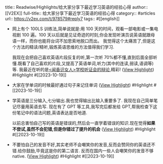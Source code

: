 title:: Readwise/Highlights/给大家分享下最近学习英语的经验心得
author:: [[V2EX]]
full-title:: 给大家分享下最近学习英语的经验心得
category:: #articles
url:: https://v2ex.com/t/978579#reply7
tags:: #[[english]]
- 网上有个 100LS 训练法,简单说就是:用 100 天的时间，观看一部电影或一集电视剧 100 遍。100 天以后就是见证奇迹的时刻,你会发现听演员说英语就跟母语一样，而你也能将台词不加思索地脱口而出。 我觉得这个太痛苦了,但是这个方法的精读/精听,锻炼英语思维的方法值得我们学习.
  
  我现在会把自己喜欢英语片段反复的听,第一次听 70%都不懂,直到后面全部听懂.既看了自己喜欢的片段,又提高了英语单词,听力(其中的连读,弱读,语调等)等. 我最近在听的是[<闻香识女人>学校听证会的辩论,](https://www.bilibili.com/video/BV19F41147zp)精彩! ([View Highlight](https://read.readwise.io/read/01hd3ha70a8kpjg7dr2dm0ewq9)) #Highlight #[[2023-10-19]]
- 大家在学单词的时候最好通过句子来记住单词 ([View Highlight](https://read.readwise.io/read/01hd3hajj31jpvs1swq8n7knb8)) #Highlight #[[2023-10-19]]
- 学英语是三分输入,七分输出.我也觉得输出比输入重要多了. 我现在自己简单笔记尽量用英语去写. 现在有了 GPT 等工具,我写完后都发给 GPT,帮我检查下这份笔记中的语法问题,英语表达是否地道.
  
  以前总害怕自己写的英语是错误的,然后会一直学着错误的知识.现在觉得**如果不尝试,虽然不会犯错,但是你错过了提升的机会** ([View Highlight](https://read.readwise.io/read/01hd3hay39k53xd7hk3524pays)) #Highlight #[[2023-10-19]]
- 不要怕自己的发音不好,其实老师不会嘲笑你的发音,反而会赞同你的英语还不错.给你鼓励,毕竟这是你的第二语言. 反而在国内一些人会嘲笑你的发音不够 native. ([View Highlight](https://read.readwise.io/read/01hd3hbp7bbw53jqqj1m1sd8vq)) #Highlight #[[2023-10-19]]